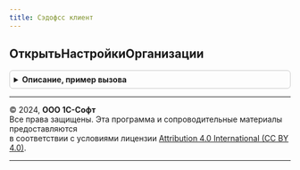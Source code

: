 ```yaml
---
title: Сэдофсс клиент
---
```



## ОткрытьНастройкиОрганизации
<details style="margin: 1em 0; padding: 0.5em; border: 1px solid #ccc; border-radius: 6px;">

<summary style="font-weight: bold; cursor: pointer;">Описание, пример вызова</summary>

```bsl

// Открывает форму настроек организации в части социального ЭДО.
//
// Параметры:
//   Организация - СправочникСсылка.Организации - Организация, для которой необходимо показать настройки.
//
Процедура ОткрытьНастройкиОрганизации(Организация) Экспорт
```

Пример вызова
```bsl
СЭДОФССКлиент.ОткрытьНастройкиОрганизации(Организация) 
```
</details>

---

© 2024, **ООО 1С-Софт**  
Все права защищены. Эта программа и сопроводительные материалы предоставляются  
в соответствии с условиями лицензии [Attribution 4.0 International (CC BY 4.0)](https://creativecommons.org/licenses/by/4.0/legalcode).

---
